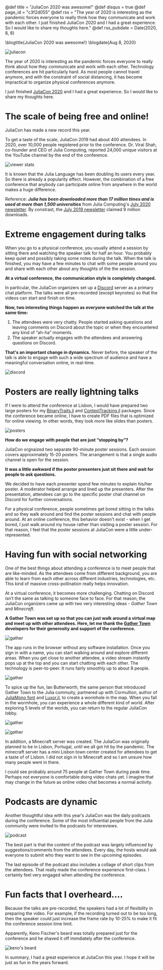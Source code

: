 @def title = "JuliaCon 2020 was awesome!"
@def disqus = true
@def page_id = "c3f2d055"
@def rss = "The year of 2020 is interesting as the pandemic forces everyone to really think how they communicate and work with each other. I just finished JuliaCon 2020 and I had a great experience.  So I would like to share my thoughts here."
@def rss_pubdate = Date(2020, 8, 8)

\blogtitle{JuliaCon 2020 was awesome!}
\blogdate{Aug 8, 2020}

![juliacon](/assets/pages/juliacon2020/juliacon_background_art.png)

The year of 2020 is interesting as the pandemic forces everyone to really think about how they communicate and work with each other. Technology conferences are hit particularly hard. As most people cannot travel anymore, and with the constraint of social distancing, it has become impractical to organize physical conferences anymore.

I just finished [JuliaCon 2020](https://live.juliacon.org/) and I had a great experience.  So I would like to share my thoughts here.

# The scale of being free and online!

JuliaCon has made a new record this year.

To get a taste of the scale, JuliaCon 2019 had about 400 attendees. In 2020, over 10,000 people registered prior to the conference. Dr. Viral Shah, co-founder and CEO of Julia Computing, reported 24,000 unique visitors at the YouTube channel by the end of the conference.

![viewer stats](/assets/pages/juliacon2020/juliacon_24000_viewers.png)

It is known that the Julia Language has been doubling its users every year.  So there is already a popularity effect.  However, the combination of a free conference that anybody can participate online from anywhere in the world makes a huge difference.

Reference: **_Julia has been downloaded more than 17 million times and is used at more than 1,500 universities_** from Julia Computing's [July 2020 newsletter](https://juliacomputing.com/blog/2020/07/17/julia-con.html). By constrast, the [July 2019 newsletter](https://juliacomputing.com/blog/2019/07/02/july-newsletter.html) claimed 9 million downloads.

#  Extreme engagement during talks

When you go to a physical conference, you usually attend a session by sitting there and watching the speaker talk for half an hour.  You probably keep quiet and possibly taking some notes during the talk. When the talk is finished, you may have a few minutes to chat with some people around you and share with each other about any thoughts of the the session.

**At a virtual conference, the communication style is completely changed.**

In particular, the JuliaCon organizers set up a [Discord](https://discord.com/) server as a primary chat platform. The talks were all pre-recorded (except keynotes) so that the videos can start and finish on time.

**Now, two interesting things happen as everyone watched the talk at the same time:**

1. The attendees were very chatty. People started asking questions and leaving comments on Discord about the topic or when they encountered any kind of “ah-ha” moments.
2. The speaker actually engages with the attendees and answering questions on Discord.  

**That's an important change in dynamics.** Never before, the speaker of the talk is able to engage with such a wide spectrum of audience and have a meaningful conversation online, in real-time.

![discord](/assets/pages/juliacon2020/juliacon_discord3.png)

# Posters are really lightning talks

If I were to attend the conference at Lisbon, I would have prepared two large posters for my [BinaryTraits.jl](https://github.com/tk3369/BinaryTraits.jl) and [ContextTracking.jl](https://github.com/tk3369/ContextTracking.jl) packages. Since the conference became online, I have to create PDF files that is optimized for online viewing.  In other words, they look more like slides than posters.

![posters](/assets/pages/juliacon2020/juliacon_my_posters.png)

**How do we engage with people that are just “stopping by”?**

JuliaCon orgnaized two separate 90-minute poster sessions.  Each session covers approximately 15-20 posters.  The arrangement is that a single audio channel is open for the session.

**It was a little awkward if the poster presenters just sit there and wait for people to ask questions.**

We decided to have each presenter spend few minutes to explain his/her poster.  A moderator helped arrange and lined up the presenters.  After the presentation, attendees can go to the specific poster chat channel on Discord for further conversations.

For a physical conference, people sometimes get bored sitting in the talks and so they walk around and find the poster sessions and chat with people around. At an online conference, this behavior doesn't exist - when I get bored, I just walk around my house rather than visiting a poster session. For that reason, I feel that the poster sessions at JuliaCon were a little under-represented. 

# Having fun with social networking

One of the best things about attending a conference is to meet people that are like-minded.  As the attendees come from different background, you are able to learn from each other across different industries, technologies, etc. This kind of massive cross-pollination really helps innovation.

At a virtual conference, it becomes more challenging.  Chatting on Discord isn’t the same as talking to someone face to face.  For that reason, the JuliaCon organizers came up with two very interesting ideas - _Gather Town_ and _Minecraft_.

**A Gather Town was set up so that you can just walk around a virtual map and meet up with other attendees. Here, let me thank the [Gather Town](https://gather.town/) developers for their generosity and support of the conference.** 

![gather](/assets/pages/juliacon2020/juliacon_map.png)

The app runs in the browser without any software installation.  Once you sign in with a name, you can start walking around and explore different areas.  When you get close to another attendee, a video stream instantly pops up at the top and you can start chatting with each other.  The technology is peer-to-peer.  It runs fairly smoothly up to about 8 people.

![gather](/assets/pages/juliacon2020/juliacon_gather_boat_chat.png)

To spice up the fun, Ian Butterworth, the same person that introduced Gather Town to the Julia commuity, partnered up with Cormullion, author of [JuliaMono font](https://juliamono.netlify.app/) and [Luxor.jl](https://github.com/JuliaGraphics/Luxor.jl), to create a wormhole in the map. When you fall in the wormhole, you can experience a whole different kind of world. After exploring 5 levels of the worlds, you can return to the regular JuliaCon lobby.

![gather](/assets/pages/juliacon2020/juliacon_wormhole_pi.png)

![gather](/assets/pages/juliacon2020/juliacon_wormhole_illuminati.png)

In addition, a Minecraft server was created. The JuliaCon was originally planned to be in Lisbon, Portugal, until we all got hit by the pandemic.  The minecraft server has a mini Lisbon town center created for attendees to get a taste of of Lisbon. I did not sign in to Minecraft and so I am unsure how many people went in there.

I could see probably around 75 people at Gather Town during peak time. Perhaps not everyone is comfortable doing video chats yet. I imagine that may change in the future as online video chat becomes a normal activity. 

# Podcasts are dynamic

Another thoughtful idea with this year’s JuliaCon was the daily podcasts during the conference.  Some of the most influential people from the Julia community were invited to the podcasts for intereviews. 

![podcast](/assets/pages/juliacon2020/juliacon_podcast.png)

The best part is that the content of the podcast was largely influenced by suggestions/comments from the attendees.  Every day, the hosts would ask everyone to submit who they want to see in the upcoming episodes.

The last episode of the podcast also includes a collage of short clips from the attendees. That really made the conference experience first-class. I certainly feel very engaged when attending the conference.

# Fun facts that I overheard….

Because the talks are pre-recorded, the speakers had a lot of flexibility in preparing the video. For example, if the recording turned out to be too long, then the speaker could just increase the frame rate by 10-25% to make it fit the conference session time limit.

Apparently, Keno Fischer's beard was totally prepared just for the conference and he shaved it off immdiately after the conference.

![keno's beard](/assets/pages/juliacon2020/juliacon_keno_beard.png)

In summary, I had a great experience at JuliaCon this year. I hope it will be just as fun in the years forward.
